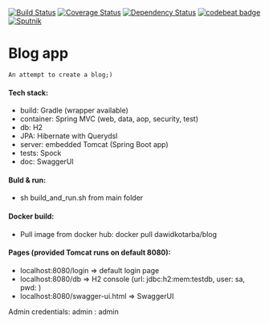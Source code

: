 [![Build Status](https://travis-ci.org/dawidkotarba/blog.svg?branch=master)](https://travis-ci.org/dawidkotarba/blog) [![Coverage Status](https://coveralls.io/repos/github/dawidkotarba/blog/badge.svg?branch=master)](https://coveralls.io/github/dawidkotarba/blog?branch=master)
[![Dependency Status](https://www.versioneye.com/user/projects/5a2448c90fb24f1d20eb4df0/badge.svg?style=flat-square)](https://www.versioneye.com/user/projects/5a2448c90fb24f1d20eb4df0)
[![codebeat badge](https://codebeat.co/badges/f338bb0c-2160-4829-b2b5-3f202053f3fd)](https://codebeat.co/projects/github-com-dawidkotarba-blog-master)
[![Sputnik](https://sputnik.ci/conf/badge)](https://sputnik.ci/app#/builds/dawidkotarba/blog)

# Blog app
    An attempt to create a blog;)

#### Tech stack:
- build: Gradle (wrapper available)
- container: Spring MVC (web, data, aop, security, test)
- db: H2
- JPA: Hibernate with Querydsl
- server: embedded Tomcat (Spring Boot app)
- tests: Spock
- doc: SwaggerUI

#### Buld & run:
- sh build_and_run.sh from main folder

#### Docker build:
- Pull image from docker hub: docker pull dawidkotarba/blog

#### Pages (provided Tomcat runs on default 8080):
- localhost:8080/login => default login page
- localhost:8080/db => H2 console (url: jdbc:h2:mem:testdb, user: sa, pwd: <blank>)
- localhost:8080/swagger-ui.html => SwaggerUI

Admin credentials: admin : admin

